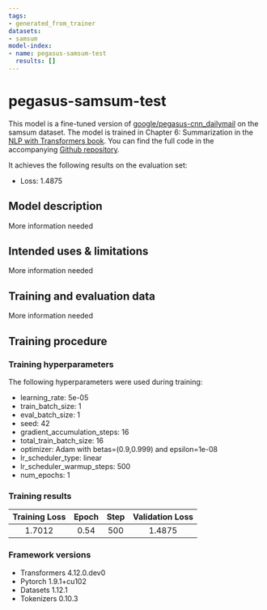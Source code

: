 ```yaml
---
tags:
- generated_from_trainer
datasets:
- samsum
model-index:
- name: pegasus-samsum-test
  results: []
---
```


<!-- This model card has been generated automatically according to the information the Trainer had access to. You
should probably proofread and complete it, then remove this comment. -->

# pegasus-samsum-test

This model is a fine-tuned version of [google/pegasus-cnn_dailymail](https://huggingface.co/google/pegasus-cnn_dailymail) on the samsum dataset. The model is trained in Chapter 6: Summarization in the [NLP with Transformers book](https://learning.oreilly.com/library/view/natural-language-processing/9781098103231/). You can find the full code in the accompanying [Github repository](https://github.com/nlp-with-transformers/notebooks/blob/main/06_summarization.ipynb).

It achieves the following results on the evaluation set:
- Loss: 1.4875

## Model description

More information needed

## Intended uses & limitations

More information needed

## Training and evaluation data

More information needed

## Training procedure

### Training hyperparameters

The following hyperparameters were used during training:
- learning_rate: 5e-05
- train_batch_size: 1
- eval_batch_size: 1
- seed: 42
- gradient_accumulation_steps: 16
- total_train_batch_size: 16
- optimizer: Adam with betas=(0.9,0.999) and epsilon=1e-08
- lr_scheduler_type: linear
- lr_scheduler_warmup_steps: 500
- num_epochs: 1

### Training results

| Training Loss | Epoch | Step | Validation Loss |
|:-------------:|:-----:|:----:|:---------------:|
| 1.7012        | 0.54  | 500  | 1.4875          |


### Framework versions

- Transformers 4.12.0.dev0
- Pytorch 1.9.1+cu102
- Datasets 1.12.1
- Tokenizers 0.10.3

